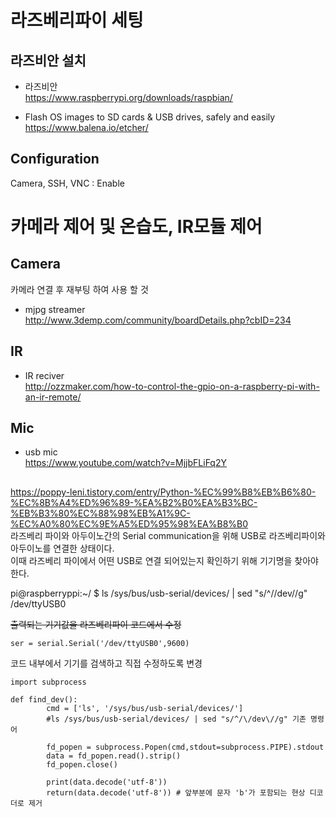 # 라즈베리파이 세팅  

## 라즈비안 설치  
- 라즈비안  
https://www.raspberrypi.org/downloads/raspbian/  

- Flash OS images to SD cards & USB drives, safely and easily  
https://www.balena.io/etcher/  

## Configuration  
Camera, SSH, VNC : Enable



# 카메라 제어 및 온습도, IR모듈 제어  

## Camera  

카메라 연결 후 재부팅 하여 사용 할 것  

- mjpg streamer  
http://www.3demp.com/community/boardDetails.php?cbID=234  

## IR  

- IR reciver  
http://ozzmaker.com/how-to-control-the-gpio-on-a-raspberry-pi-with-an-ir-remote/  

## Mic  

- usb mic  
https://www.youtube.com/watch?v=MjjbFLiFq2Y  

##   

https://poppy-leni.tistory.com/entry/Python-%EC%99%B8%EB%B6%80-%EC%8B%A4%ED%96%89-%EA%B2%B0%EA%B3%BC-%EB%B3%80%EC%88%98%EB%A1%9C-%EC%A0%80%EC%9E%A5%ED%95%98%EA%B8%B0  
라즈베리 파이와 아두이노간의 Serial communication을 위해 USB로 라즈베리파이와 아두이노를 연결한 상태이다.  
이때 라즈베리 파이에서 어떤 USB로 연결 되어있는지 확인하기 위해 기기명을 찾아야 한다.  

pi@raspberryppi:~/ $ ls /sys/bus/usb-serial/devices/ | sed "s/^/\/dev\//g"  
/dev/ttyUSB0  

~~출력되는 기기값을 라즈베리파이 코드에서 수정~~  

~~~  
ser = serial.Serial('/dev/ttyUSB0',9600)
~~~  

코드 내부에서 기기를 검색하고 직접 수정하도록 변경  

```{.python}  
import subprocess

def find_dev():
        cmd = ['ls', '/sys/bus/usb-serial/devices/']
        #ls /sys/bus/usb-serial/devices/ | sed "s/^/\/dev\//g" 기존 명령어

        fd_popen = subprocess.Popen(cmd,stdout=subprocess.PIPE).stdout
        data = fd_popen.read().strip()
        fd_popen.close()

        print(data.decode('utf-8'))
        return(data.decode('utf-8')) # 앞부분에 문자 'b'가 포함되는 현상 디코더로 제거

```


